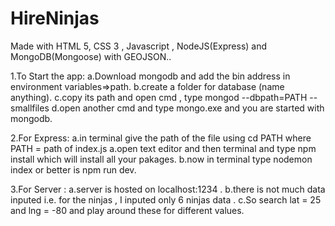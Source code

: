 # HireNinjas
Made with HTML 5, CSS 3 , Javascript , NodeJS(Express) and MongoDB(Mongoose) with GEOJSON..

1.To Start the app:
a.Download mongodb and add the bin address in environment variables=>path.
b.create a folder for database (name anything).
c.copy its path and open cmd , type mongod --dbpath=PATH --smallfiles
d.open another cmd and type mongo.exe and you are started with mongodb.

2.For Express:
a.in terminal give the path of the file using cd PATH where PATH = path of index.js
a.open text editor and then terminal and type npm install which will install all your pakages.
b.now in terminal type nodemon index or better is npm run dev.

3.For Server : 
a.server is hosted on localhost:1234 . 
b.there is not much data inputed i.e. for the ninjas , I inputed only 6 ninjas data .
c.So search lat = 25 and lng = -80 and play around these for different values.
